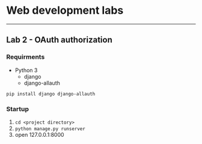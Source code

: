 # Web development labs
---
## Lab 2 - OAuth authorization
### Requirments
- Python 3
  - django
  - django-allauth
 ```
 pip install django django-allauth
 ```
 
 ### Startup
 1. `cd <project directory>`
 2. `python manage.py runserver`
 3. open 127.0.0.1:8000
